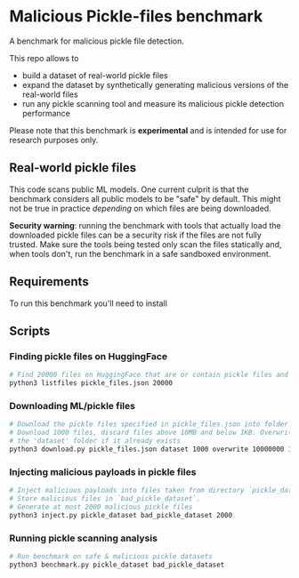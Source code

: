 # Malicious Pickle-files benchmark

A benchmark for malicious pickle file detection. 

This repo allows to 
- build a dataset of real-world pickle files
- expand the dataset by synthetically generating malicious versions of the real-world files
- run any pickle scanning tool and measure its malicious pickle detection performance

Please note that this benchmark is **experimental** and is intended for use for research purposes only. 

## Real-world pickle files
This code scans public ML models. One current culprit is that the benchmark considers all public models to be "safe" by default. This might not be true in practice _depending_ on which files are being downloaded. 

**Security warning**: running the benchmark with tools that actually load the downloaded pickle files can be a security risk if the files are not fully trusted.
Make sure the tools being tested only scan the files statically and, when tools don't, run the benchmark in a safe sandboxed environment.

## Requirements
To run this benchmark you'll need to install 

## Scripts

### Finding pickle files on HuggingFace
```bash
# Find 20000 files on HuggingFace that are or contain pickle files and store file info and URLs in pickle_files.json
python3 listfiles pickle_files.json 20000
```

### Downloading ML/pickle files
```bash
# Download the pickle files specified in pickle_files.json into folder 'dataset'.
# Download 1000 files, discard files above 10MB and below 1KB. Overwrite files in
# the 'dataset' folder if it already exists
python3 download.py pickle_files.json dataset 1000 overwrite 10000000 1000
```

### Injecting malicious payloads in pickle files
```bash
# Inject malicious payloads into files taken from directory `pickle_dataset`.
# Store malicious files in `bad_pickle_dataset`.
# Generate at most 2000 malicious pickle files
python3 inject.py pickle_dataset bad_pickle_dataset 2000
```

### Running pickle scanning analysis
```bash
# Run benchmark on safe & malicious pickle datasets
python3 benchmark.py pickle_dataset bad_pickle_dataset 
```
